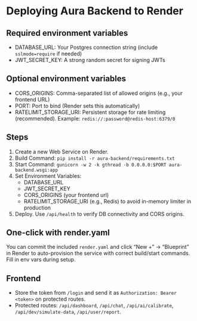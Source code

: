 # Deploying Aura Backend to Render

## Required environment variables
- DATABASE_URL: Your Postgres connection string (include `sslmode=require` if needed)
- JWT_SECRET_KEY: A strong random secret for signing JWTs

## Optional environment variables
- CORS_ORIGINS: Comma-separated list of allowed origins (e.g., your frontend URL)
- PORT: Port to bind (Render sets this automatically)
- RATELIMIT_STORAGE_URI: Persistent storage for rate limiting (recommended). Example: `redis://:password@redis-host:6379/0`

## Steps
1. Create a new Web Service on Render.
2. Build Command: `pip install -r aura-backend/requirements.txt`
3. Start Command: `gunicorn -w 2 -k gthread -b 0.0.0.0:$PORT aura-backend.wsgi:app`
4. Set Environment Variables:
   - DATABASE_URL
   - JWT_SECRET_KEY
   - CORS_ORIGINS (your frontend url)
   - RATELIMIT_STORAGE_URI (e.g., Redis) to avoid in-memory limiter in production
5. Deploy. Use `/api/health` to verify DB connectivity and CORS origins.

## One-click with render.yaml
You can commit the included `render.yaml` and click “New +” → “Blueprint” in Render to auto-provision the service with correct build/start commands. Fill in env vars during setup.

## Frontend
- Store the token from `/login` and send it as `Authorization: Bearer <token>` on protected routes.
- Protected routes: `/api/dashboard`, `/api/chat`, `/api/ai/calibrate`, `/api/dev/simulate-data`, `/api/user/report`.
